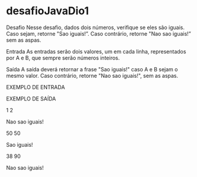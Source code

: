 # desafioJavaDio1

Desafio
Nesse desafio, dados dois números, verifique se eles são iguais. Caso sejam, retorne "Sao iguais!”. Caso contrário, retorne "Nao sao iguais!” sem as aspas. 

Entrada
As entradas serão dois valores, um em cada linha, representados por A e B, que sempre serão números inteiros. 

Saída
A saída deverá retornar a frase "Sao iguais!" caso A e B sejam o mesmo valor. Caso contrário,  retorne "Nao sao iguais!", sem as aspas.

EXEMPLO DE ENTRADA 

EXEMPLO DE SAÍDA 

1
2

Nao sao iguais! 

50
50

Sao iguais! 

38
90

Nao sao iguais! 
